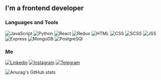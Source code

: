 ## I'm a frontend developer

### Languages and Tools

![JavaScript](https://img.shields.io/badge/-JavaScript-333?style=for-the-badge&logo=JavaScript)
![Python](https://img.shields.io/badge/-Python-333?style=for-the-badge&logo=Python)
![React](https://img.shields.io/badge/-React-333?style=for-the-badge&logo=React)
![Redux](https://img.shields.io/badge/-Redux-333?style=for-the-badge&logo=Redux&logoColor=blueviolet)
![HTML](https://img.shields.io/badge/-HTML-333?style=for-the-badge&logo=Html5)
![CSS](https://img.shields.io/badge/-CSS-333?style=for-the-badge&logo=CSS3&logoColor=blue)
![SCSS](https://img.shields.io/badge/-SCSS-333?style=for-the-badge&logo=SASS)
![JSS](https://img.shields.io/badge/-JSS-333?style=for-the-badge&logo=JSS)
![Express](https://img.shields.io/badge/-Express-333?style=for-the-badge&logo=Express)
![MongoDB](https://img.shields.io/badge/-MongoDB-333?style=for-the-badge&logo=MongoDB)
![PostgreSQl](https://img.shields.io/badge/-PostgreSQl-333?style=for-the-badge&logo=PostgreSQl)

### Me

[![Linkedin](https://img.shields.io/badge/-Linkedin-333?style=for-the-badge&logo=Linkedin&logoColor=blue)](https://www.linkedin.com/in/abdul-gafur-taramov-43909021b/)
[![Instagram](https://img.shields.io/badge/-Instagram-333?style=for-the-badge&logo=Instagram)](https://www.instagram.com/__this_is__me___?r=nametag)
[![Telegram](https://img.shields.io/badge/-Telegram-333?style=for-the-badge&logo=Telegram)](https://t.me/sovarim)

![Anurag's GitHub stats](https://github-readme-stats.vercel.app/api?username=sovarim&count_private=true&show_icons=true)
